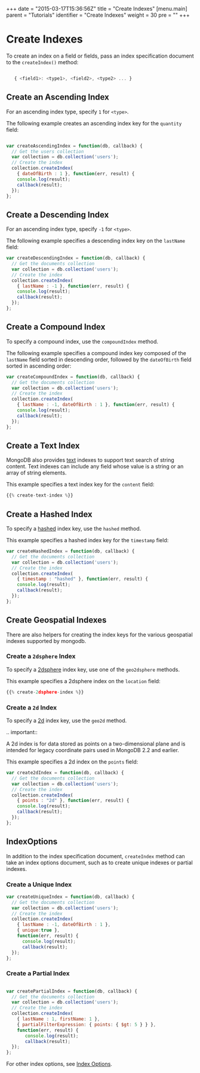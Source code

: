 +++
date = "2015-03-17T15:36:56Z"
title = "Create Indexes"
[menu.main]
  parent = "Tutorials"
  identifier = "Create Indexes"
  weight = 30
  pre = "<i class='fa'></i>"
+++

# Create Indexes

To create an index on a field or fields, pass an index specification
document to the `createIndex()` method:

```js

   { <field1>: <type1>, <field2>, <type2> ... }

```

## Create an Ascending Index

For an ascending index type, specify ``1`` for ``<type>``.

The following example creates an ascending index key for the
``quantity`` field:

```js

var createAscendingIndex = function(db, callback) {
  // Get the users collection
  var collection = db.collection('users');
  // Create the index
  collection.createIndex(
    { dateOfBirth : 1 }, function(err, result) {
    console.log(result);
    callback(result);
  });
};

```

## Create a Descending Index

For an ascending index type, specify ``-1`` for ``<type>``.

The following example specifies a descending index key on the
``lastName`` field:

```js
var createDescendingIndex = function(db, callback) {
  // Get the documents collection
  var collection = db.collection('users');
  // Create the index
  collection.createIndex(
    { lastName : -1 }, function(err, result) {
    console.log(result);
    callback(result);
  });
};

```

## Create a Compound Index


To specify a compound index, use the ``compoundIndex`` method.

The following example specifies a compound index key composed of the
``lastName`` field sorted in descending order, followed by the
``dateOfBirth`` field sorted in ascending order:

```js
var createCompoundIndex = function(db, callback) {
  // Get the documents collection
  var collection = db.collection('users');
  // Create the index
  collection.createIndex(
    { lastName : -1, dateOfBirth : 1 }, function(err, result) {
    console.log(result);
    callback(result);
  });
};
```

## Create a Text Index


MongoDB also provides
[text](https://docs.mongodb.org/manual/core/index-text/) indexes to
support text search of string content. Text indexes can include any
field whose value is a string or an array of string elements.

This example specifies a text index key for the ``content`` field:

```js
{{% create-text-index %}}
```

## Create a Hashed Index

To specify a [hashed](https://docs.mongodb.org/manual/core/index-hashed/) index key,
use the ``hashed`` method.

This example specifies a hashed index key for the ``timestamp`` field:

```js
var createHashedIndex = function(db, callback) {
  // Get the documents collection
  var collection = db.collection('users');
  // Create the index
  collection.createIndex(
    { timestamp : "hashed" }, function(err, result) {
    console.log(result);
    callback(result);
  });
};
```

## Create Geospatial Indexes


There are also helpers for creating the index keys for the various
geospatial indexes supported by mongodb.

### Create a `2dsphere` Index

To specify a [2dsphere](https://docs.mongodb.org/manual/core/2dsphere/)
index key, use one of the ``geo2dsphere`` methods.

This example specifies a 2dsphere index on the ``location`` field:

```js
{{% create-2dsphere-index %}}
```

### Create a `2d` Index

To specify a [2d](https://docs.mongodb.org/manual/core/2d/) index key, use the ``geo2d``
method.

.. important::

   A 2d index is for data stored as points on a two-dimensional plane
   and is intended for legacy coordinate pairs used in MongoDB 2.2 and
   earlier.

This example specifies a 2d index on the ``points`` field:

```js
var create2dIndex = function(db, callback) {
  // Get the documents collection
  var collection = db.collection('users');
  // Create the index
  collection.createIndex(
    { points : "2d" }, function(err, result) {
    console.log(result);
    callback(result);
  });
};
```

## IndexOptions

In addition to the index specification document, `createIndex`
method can take an index options document, such as to create unique
indexes or partial indexes.

### Create a Unique Index


```js
var createUniqueIndex = function(db, callback) {
  // Get the documents collection
  var collection = db.collection('users');
  // Create the index
  collection.createIndex(
    { lastName : -1, dateOfBirth : 1 },
    { unique:true }, 
    function(err, result) {
      console.log(result);
      callback(result);
  });
};
```

### Create a Partial Index


```js

var createPartialIndex = function(db, callback) {
  // Get the documents collection
  var collection = db.collection('users');
  // Create the index
  collection.createIndex(
    { lastName : 1, firstName: 1 },
    { partialFilterExpression: { points: { $gt: 5 } } },
    function(err, result) {
       console.log(result);
       callback(result);
  });
};
```

For other index options, see [Index Options](https://docs.mongodb.org/manual/core/index-properties/).